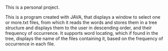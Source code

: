 
This is a personal project.

This is a program created with JAVA, that displays a window to select one or more.txt files, from which it reads the words and stores them
in a tree structure and displays them to the user in descending order, and their frequency of occurrence.
It supports word locating, which if found in the tree, displays the name of the files containing it, based on the frequency of occurrence in each file.
